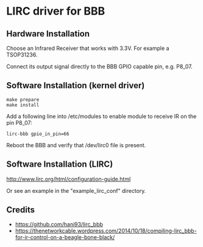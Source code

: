 # LIRC driver for BBB

## Hardware Installation

Choose an Infrared Receiver that works with 3.3V. For example a TSOP31236.

Connect its output signal directly to the BBB GPIO capable pin, e.g. P8\_07.


## Software Installation (kernel driver)

```
make prepare
make install
```

Add a following line into /etc/modules to enable module to receive IR on the pin P8\_07:
```
lirc-bbb gpio_in_pin=66
```
Reboot the BBB and verify that /dev/lirc0 file is present.


## Software Installation (LIRC)

http://www.lirc.org/html/configuration-guide.html

Or see an example in the "example\_lirc\_conf" directory.


## Credits

 - https://github.com/hani93/lirc_bbb
 - https://thenetworkcable.wordpress.com/2014/10/18/compiling-lirc_bbb-for-ir-control-on-a-beagle-bone-black/
